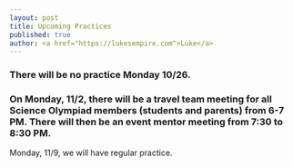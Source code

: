 ```yaml
---
layout: post
title: Upcoming Practices
published: true
author: <a href="https://lukesempire.com">Luke</a>
---
```

### There will be no practice Monday 10/26. 
### On Monday, 11/2, there will be a travel team meeting for all Science Olympiad members (students and parents) from 6-7 PM. There will then be an event mentor meeting from 7:30 to 8:30 PM.
 
Monday, 11/9, we will have regular practice.
